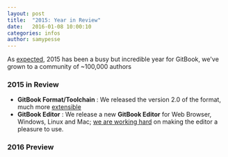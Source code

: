```yaml
---
layout: post
title:  "2015: Year in Review"
date:   2016-01-08 10:00:10
categories: infos
author: samypesse
---
```


<!-- more -->

As [expected](https://www.gitbook.com/blog/infos/year-review), 2015 has been a busy but incredible year for GitBook, we've grown to a community of ~100,000 authors

### 2015 in Review

* **GitBook Format/Toolchain** : We released the version 2.0 of the format, much more [extensible](https://plugins.gitbook.com)
* **GitBook Editor** : We release a new **GitBook Editor** for Web Browser, Windows, Linux and Mac; [we are working hard](https://www.gitbook.com/blog/releases/editor-5-beta) on making the editor a pleasure to use.

### 2016 Preview


